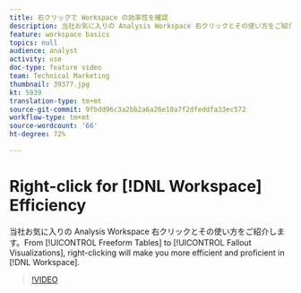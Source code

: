 ```yaml
---
title: 右クリックで Workspace の効率性を確認
description: 当社お気に入りの Analysis Workspace 右クリックとその使い方をご紹介します。フリーフォームテーブルからフォールアウトビジュアライゼーションに至るまで、右クリックすると、Workspace の効率性と熟練度が向上します。
feature: workspace basics
topics: null
audience: analyst
activity: use
doc-type: feature video
team: Technical Marketing
thumbnail: 39377.jpg
kt: 5939
translation-type: tm+mt
source-git-commit: 9fbdd96c3a2bb2a6a26e10a7f2dfeddfa33ec572
workflow-type: tm+mt
source-wordcount: '66'
ht-degree: 72%

---
```



# Right-click for [!DNL Workspace] Efficiency

当社お気に入りの Analysis Workspace 右クリックとその使い方をご紹介します。From [!UICONTROL Freeform Tables] to [!UICONTROL Fallout Visualizations], right-clicking will make you more efficient and proficient in [!DNL Workspace].

>[!VIDEO](https://video.tv.adobe.com/v/39377/?quality=12&learn=on)
